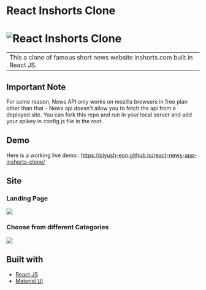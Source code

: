 # React Inshorts Clone

# ![React Inshorts Clone](https://github.com/piyush-eon/react-news-app-inshorts-clone/blob/master/public/1.png)

<table>
<tr>
<td>
  This a clone of famous short news website inshorts.com built in React JS.
</td>
</tr>
</table>

## Important Note

For some reason, News API only works on mozilla browsers in free plan other than that -
News api doesn't allow you to fetch the api from a deployed site. You can fork this repo and run in your local server and add your apikey in config.js file in the root.

## Demo

Here is a working live demo : https://piyush-eon.github.io/react-news-app-inshorts-clone/

## Site

### Landing Page

![](https://github.com/piyush-eon/react-news-app-inshorts-clone/blob/master/public/1.png)

### Choose from different Categories

![](https://github.com/piyush-eon/react-news-app-inshorts-clone/blob/master/public/2.png)

## Built with

- [React JS](https://reactjs.org/)
- [Material UI](https://material-ui.com/)
